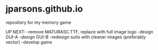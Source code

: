 # jparsons.github.io
repository for my memory game

UP NEXT:
-remove MATURASC.TTF, replace with full image logo
-design GUI-A
-design GUI-B
-redesign suits with cleaner images (preferably vector)
-develop game